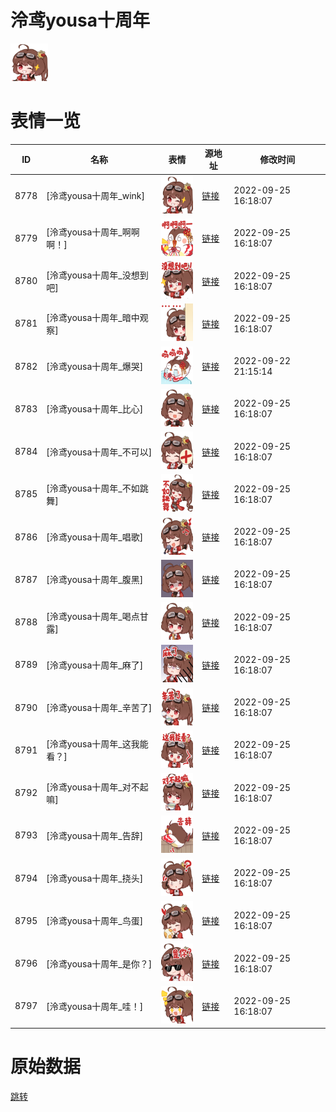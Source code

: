 # 泠鸢yousa十周年

<img src="./cover.png" height="60" alt="cover" />

# 表情一览

|ID|名称|表情|源地址|修改时间|
|----|----|----|----|----|
|8778|[泠鸢yousa十周年_wink]|<img src="./pic/008778_%5B泠鸢yousa十周年_wink%5D.png" height="60" alt="wink"/>|[链接](http://i0.hdslb.com/bfs/emote/0875be11e6527810f9c3ee0cae7eee9ff8e41f8c.png)|2022-09-25 16:18:07|
|8779|[泠鸢yousa十周年_啊啊啊！]|<img src="./pic/008779_%5B泠鸢yousa十周年_啊啊啊！%5D.png" height="60" alt="啊啊啊！"/>|[链接](http://i0.hdslb.com/bfs/emote/eaaf366f83e5a4f273a915b5a6841c9f1ac3f230.png)|2022-09-25 16:18:07|
|8780|[泠鸢yousa十周年_没想到吧]|<img src="./pic/008780_%5B泠鸢yousa十周年_没想到吧%5D.png" height="60" alt="没想到吧"/>|[链接](http://i0.hdslb.com/bfs/emote/059b155688903c309c39e87926473231741f1046.png)|2022-09-25 16:18:07|
|8781|[泠鸢yousa十周年_暗中观察]|<img src="./pic/008781_%5B泠鸢yousa十周年_暗中观察%5D.png" height="60" alt="暗中观察"/>|[链接](http://i0.hdslb.com/bfs/emote/2a06a10865332765ff5157a9caad1feafdd691fe.png)|2022-09-25 16:18:07|
|8782|[泠鸢yousa十周年_爆哭]|<img src="./pic/008782_%5B泠鸢yousa十周年_爆哭%5D.png" height="60" alt="爆哭"/>|[链接](http://i0.hdslb.com/bfs/emote/2834418b06edbdf5560714f9deabd1b31a5f64a5.png)|2022-09-22 21:15:14|
|8783|[泠鸢yousa十周年_比心]|<img src="./pic/008783_%5B泠鸢yousa十周年_比心%5D.png" height="60" alt="比心"/>|[链接](http://i0.hdslb.com/bfs/emote/b4220d5efcddb062c92de8fabd56da98cf3b1d58.png)|2022-09-25 16:18:07|
|8784|[泠鸢yousa十周年_不可以]|<img src="./pic/008784_%5B泠鸢yousa十周年_不可以%5D.png" height="60" alt="不可以"/>|[链接](http://i0.hdslb.com/bfs/emote/dbe018e2ff2c3b7a3f4da5c9b9a1f69fcabe2550.png)|2022-09-25 16:18:07|
|8785|[泠鸢yousa十周年_不如跳舞]|<img src="./pic/008785_%5B泠鸢yousa十周年_不如跳舞%5D.png" height="60" alt="不如跳舞"/>|[链接](http://i0.hdslb.com/bfs/emote/926711905b0880a21a1b0c60697a98b5d5986365.png)|2022-09-25 16:18:07|
|8786|[泠鸢yousa十周年_唱歌]|<img src="./pic/008786_%5B泠鸢yousa十周年_唱歌%5D.png" height="60" alt="唱歌"/>|[链接](http://i0.hdslb.com/bfs/emote/16e0d642e8e88e175fa3b56292422976445b7d85.png)|2022-09-25 16:18:07|
|8787|[泠鸢yousa十周年_腹黑]|<img src="./pic/008787_%5B泠鸢yousa十周年_腹黑%5D.png" height="60" alt="腹黑"/>|[链接](http://i0.hdslb.com/bfs/emote/7785f50862e7178d376b4255711b0989733d21f9.png)|2022-09-25 16:18:07|
|8788|[泠鸢yousa十周年_喝点甘露]|<img src="./pic/008788_%5B泠鸢yousa十周年_喝点甘露%5D.png" height="60" alt="喝点甘露"/>|[链接](http://i0.hdslb.com/bfs/emote/e104af53b5d0e3982b4c936b39e8de1a826f7ac0.png)|2022-09-25 16:18:07|
|8789|[泠鸢yousa十周年_麻了]|<img src="./pic/008789_%5B泠鸢yousa十周年_麻了%5D.png" height="60" alt="麻了"/>|[链接](http://i0.hdslb.com/bfs/emote/d5c6e27cc881f9c3e5c495e47aad2c0d46137c13.png)|2022-09-25 16:18:07|
|8790|[泠鸢yousa十周年_辛苦了]|<img src="./pic/008790_%5B泠鸢yousa十周年_辛苦了%5D.png" height="60" alt="辛苦了"/>|[链接](http://i0.hdslb.com/bfs/emote/72bc57d825326c959bfa8d37b8e35917b9739929.png)|2022-09-25 16:18:07|
|8791|[泠鸢yousa十周年_这我能看？]|<img src="./pic/008791_%5B泠鸢yousa十周年_这我能看？%5D.png" height="60" alt="这我能看？"/>|[链接](http://i0.hdslb.com/bfs/emote/5546b22b83b73b74af5bed4bccbf4e03ffbc201a.png)|2022-09-25 16:18:07|
|8792|[泠鸢yousa十周年_对不起嘛]|<img src="./pic/008792_%5B泠鸢yousa十周年_对不起嘛%5D.png" height="60" alt="对不起嘛"/>|[链接](http://i0.hdslb.com/bfs/emote/ea9881f27375119d079a4458f27670db87dcc73a.png)|2022-09-25 16:18:07|
|8793|[泠鸢yousa十周年_告辞]|<img src="./pic/008793_%5B泠鸢yousa十周年_告辞%5D.png" height="60" alt="告辞"/>|[链接](http://i0.hdslb.com/bfs/emote/f615602bdd7971158c6c729d813508132690321f.png)|2022-09-25 16:18:07|
|8794|[泠鸢yousa十周年_挠头]|<img src="./pic/008794_%5B泠鸢yousa十周年_挠头%5D.png" height="60" alt="挠头"/>|[链接](http://i0.hdslb.com/bfs/emote/e3eddfecc9a1b4b25d1e1528f7b8790ce251b75d.png)|2022-09-25 16:18:07|
|8795|[泠鸢yousa十周年_鸟蛋]|<img src="./pic/008795_%5B泠鸢yousa十周年_鸟蛋%5D.png" height="60" alt="鸟蛋"/>|[链接](http://i0.hdslb.com/bfs/emote/e7ca1aefdaca7622055c09133c34c0b24fa9e112.png)|2022-09-25 16:18:07|
|8796|[泠鸢yousa十周年_是你？]|<img src="./pic/008796_%5B泠鸢yousa十周年_是你？%5D.png" height="60" alt="是你？"/>|[链接](http://i0.hdslb.com/bfs/emote/85fa0d872bfad7dadcb2a7d543aefdf1ca6725ff.png)|2022-09-25 16:18:07|
|8797|[泠鸢yousa十周年_哇！]|<img src="./pic/008797_%5B泠鸢yousa十周年_哇！%5D.png" height="60" alt="哇！"/>|[链接](http://i0.hdslb.com/bfs/emote/53d52c1f6b069f9f347f406d0895267eb66217bb.png)|2022-09-25 16:18:07|

# 原始数据

[跳转](./raw.json)

